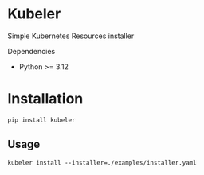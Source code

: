 # Kubeler

Simple Kubernetes Resources installer

Dependencies
- Python >= 3.12

# Installation

```
pip install kubeler
```

## Usage
```
kubeler install --installer=./examples/installer.yaml
```